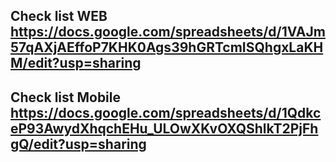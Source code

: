 ## Check list WEB https://docs.google.com/spreadsheets/d/1VAJm57qAXjAEffoP7KHK0Ags39hGRTcmISQhgxLaKHM/edit?usp=sharing
## Check list Mobile https://docs.google.com/spreadsheets/d/1QdkceP93AwydXhqchEHu_ULOwXKvOXQShlkT2PjFhgQ/edit?usp=sharing
